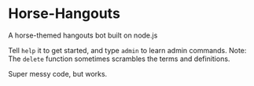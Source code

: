 Horse-Hangouts
==============

A horse-themed hangouts bot built on node.js

Tell `help` it to get started, and type `admin` to learn admin commands. Note: The `delete` function sometimes scrambles the terms and definitions.

Super messy code, but works.
